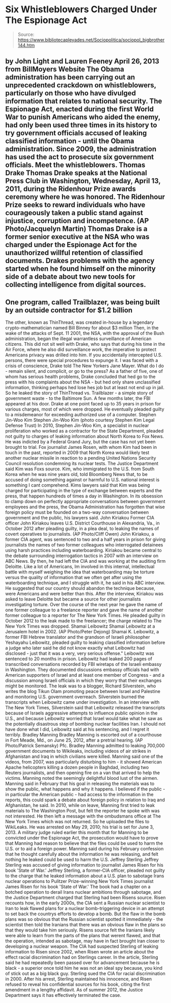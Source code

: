 # Six Whistleblowers Charged Under The Espionage Act

> Source: https://www.bibliotecapleyades.net/Sociopolitica/sociopol_bigbrother144.htm

by John Light and Lauren Feeney
April 26, 2013
from
BillMoyers Website
The
Obama administration has been carrying out
an unprecedented
crackdown on whistleblowers, particularly on those who have divulged
information that relates to national security.
The Espionage Act, enacted during the first World War to punish
Americans who aided the enemy, had only been used three times in its history
to try government officials accused of leaking classified information -
until the Obama administration.
Since 2009, the administration has used the
act to prosecute six government officials. Meet the whistleblowers.
Thomas Drake
Thomas Drake speaks at the
National Press Club in Washington, Wednesday, April 13, 2011,
during the Ridenhour Prize
awards ceremony where he was honored.
The Ridenhour Prize seeks to
reward individuals who have courageously
taken a public stand against
injustice, corruption and incompetence.
(AP Photo/Jacquelyn Martin)
Thomas Drake is a former senior executive at
the NSA who was charged under the Espionage Act for the unauthorized willful
retention of classified documents.
Drakes problems with the agency started
when he found himself on the minority side of a debate about two new tools
for collecting intelligence from digital sources.
-
One program, called
Trailblazer, was being built by an outside contractor for $1.2 billion
-
The
other, known as
ThinThread, was created in-house by a legendary
crypto-mathematician named Bill Binney for about $3 million
Then, in the wake of the attacks of Sept. 11
2001, the NSA, with the approval of the Bush administration, began the
illegal warrantless surveillance of American citizens.
This did not sit well
with Drake, who says that during his time in the Air Force, where he also
did surveillance work, the imperative to protect Americans privacy was
drilled into him.
If you accidentally intercepted U.S. persons, there were
special procedures to expunge it.
I was faced with a crisis of conscience, Drake
told
The New Yorkers Jane Mayer. What do I do - remain silent, and
complicit, or go to the press?
As a father of five, one of whom has serious
health problems, Drake concluded that hed go to the press with his
complaints about the NSA - but hed only share unclassified information,
thinking perhaps hed lose hes job but at least not end up in jail.
So he
leaked the story of
ThinThread vs. Trailblazer - a simple story of
government waste - to the Baltimore Sun. A few months later, the
FBI appeared at his door.
Drake at one point faced up to 35 years in prison
for various charges, most of which were dropped. He eventually pleaded
guilty to a misdemeanor for exceeding authorized use of a computer.
Stephen Jin-Woo Kim
Stephen Jin-Woo Kim
(photo courtesy Stephen Kim
Legal Defense Trust)
In 2010, Stephen Jin-Woo Kim, a specialist in
nuclear proliferation who worked as a contractor for the State Department,
pleaded not guilty to charges of leaking information about North Korea to
Fox News.
He was indicted by a Federal Grand Jury, but the case
has not yet been brought to trial.
Fox journalist James Rosen, with whom Kim had
been in touch in the past, reported in 2009 that North Korea would likely
test another nuclear missile in reaction to a pending United Nations
Security Council resolution condemning its nuclear tests. The Justice
Department said Kim was
Foxs source.
Kim, who immigrated to the U.S. from South Korea
when he was nine years old, told
Bloomberg News that,
to be accused of doing something against or
harmful to U.S. national interest is something I cant comprehend.
Kims
lawyers said that Kim was being charged for participating in the type of
exchange between experts and the press,
that happen hundreds of times a day
in Washington.
In its obsession to clamp down on perfectly
appropriate conversations between government employees and the press, the
Obama Administration has forgotten that wise foreign policy must be founded
on a two-way conversation between government and the public, his lawyers
said.
John Kiriakou
Former CIA officer John
Kiriakou leaves U.S. District Courthouse
in Alexandria, Va., in
October 2012 after pleading guilty,
in a plea deal, to leaking
the names of covert operatives to journalists.
(AP Photo/Cliff Owen)
John Kiriakou, a former CIA agent, was
sentenced to two and a half years in prison for giving journalists the
names of two former colleagues who interrogated detainees using harsh
practices including waterboarding.
Kiriakou became central to the debate
surrounding interrogation tactics in 2007 with an interview on ABC News.
By
then, he had left the CIA and was working at the auditing firm Deloitte.
Like a lot of Americans, Im involved in this internal, intellectual battle
with myself weighing the idea that waterboarding may be torture versus the
quality of information that we often get after using the waterboarding
technique, and I struggle with it,
he
said in his ABC interview.
He suggested that our country should
abandon the technique because,
were Americans and were better than
this.
After the interview, Kiriakou was asked to leave
Deloitte but became a source for other journalists investigating torture.
Over the course of the next year
he gave the name of one former colleague to a freelance reporter and
gave the name of another former colleague to a reporter for The New York
Times.
He
pleaded guilty in October 2012 to the leak made to the freelancer; the
charge related to The New York Times was dropped.
Shamai Leibowitz
Shamai
Leibowitz at a Jerusalem hotel in 2002.
(AP Photo/Peter Dejong)
Shamai K. Leibowitz, a former FBI Hebrew
translator and the grandson of Israeli philosopher Yeshayahu Leibowitz,
pleaded guilty to leaking classified information before a judge who later
said he
did not know exactly what Leibowitz had disclosed - just that it was
a very, very serious offense."
Leibowitz was sentenced to 20 months in prison.
Leibowitz had leaked 200 pages of transcribed
conversations recorded by FBI wiretaps of the Israeli embassy in Washington.
They documented discussions embassy officials had with American supporters
of Israel and at least one member of Congress - and a discussion among
Israeli officials in which they worry that their exchanges might be
monitored.
The leak was to a blogger, Richard Silverstein, who writes the
blog Tikun Olam promoting
peace between Israel and Palestine and monitoring U.S. government overreach.
Silverstein burned the transcripts when Leibowitz came under investigation.
In an interview with
The New York Times, Silverstein said that Leibowitz released
the transcripts because of Israels aggressive attempts to influence public
opinion in the U.S., and because Leibowitz worried that Israel would take
what he saw as the potentially disastrous step of bombing nuclear facilities
Iran.
I should not have done what I did, Leibowitz said at his sentencing,
and I regret it terribly.
Bradley Manning
Bradley Manning is escorted
out of a courthouse
in Fort Meade, Md., on June
25, 2012, after a pretrial hearing.
(AP Photo/Patrick Semansky)
Pfc. Bradley Manning admitted to leaking 700,000
government documents to
Wikileaks,
including videos of air strikes in Afghanistan and Iraq in which civilians
were killed.
Manning said one of the videos, from 2007, was particularly
disturbing to him - it showed
American Apache helicopters killing a dozen people in Baghdad, including
two Reuters journalists, and then opening fire on a van that
arrived to help the victims.
Manning noted the seemingly delightful blood
lust of the airmen.
Manning said in February that
his goal in releasing the materials was to show the public,
what happens
and why it happens.
I believed if the public - in particular the American
public - had access to the information in the reports, this could spark a
debate about foreign policy in relation to Iraq and Afghanistan, he said.
In 2010, while on leave, Manning first tried to
leak materials to The Washington Post, but felt the reporter he
spoke with was not interested.
He then left a message with the ombudsmans
office at The New York Times which was not returned. So he uploaded
the files to WikiLeaks. He
was arrested on May 29, 2010; his trial is set for June 3, 2013.
A military judge ruled earlier this month that
for Manning to be convicted under the Espionage Act, the prosecution
would have to prove that Manning had reason to believe that the files
could be used to harm the U.S. or to aid a foreign power.
Manning said
during his February confession that he thought carefully about the
information he was releasing, and felt nothing he leaked could be used to
harm the U.S.
Jeffrey Sterling
Jeffrey Sterling was accused
of
giving information to
journalist James Risen for his book 'State of
War.'
Jeffrey Sterling, a former-CIA officer,
pleaded not guilty to the charge that he leaked information about a U.S.
plan to sabotage Irans nuclear operations to Pulitzer Prize-winning New
York Times journalist James Risen for his book
'State of War.'
The book had a chapter on
a botched operation to derail Irans nuclear ambitions through sabotage,
and the Justice Department charged that Sterling had been Risens source.
Risen recounts how, in the early 2000s, the CIA
sent a Russian nuclear scientist to Iran
to leak flawed plans for a nuclear
bomb-triggering device in an attempt to set back the countrys efforts to
develop a bomb. But the flaw in the bomb plans was so obvious that the
Russian scientist spotted it immediately - the scientist then told the
Iranians that there was an obvious flaw in the plans so that they would take
him seriously.
Risens source felt the Iranians likely were able to learn
from the parts of the plans that werent flawed, and that the operation,
intended as sabotage, may have in fact brought Iran closer to developing a
nuclear weapon.
The CIA had suspected Sterling of leaking
information to Risen since 2002, when Risen wrote an article about the
effect racial discrimination had on Sterlings career.
In the article,
Sterling said he had repeatedly been passed over for advancement because he
is black - a superior once told him he was not an ideal spy because,
you
kind of stick out as a big black guy.
Sterling sued the CIA for racial discrimination in 2000.
After his arrest, Sterling maintained his
innocence, and Risen refused to reveal his confidential sources for his
book, citing the first amendment in a lengthy
affidavit.
As of summer 2012, the Justice Department says it has
effectively terminated the case.
